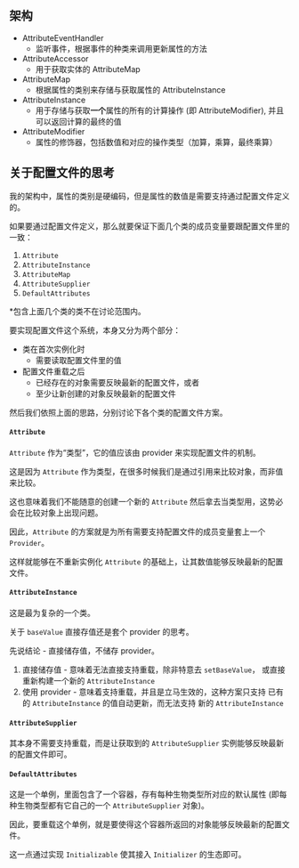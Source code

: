 ## 架构

- AttributeEventHandler
    - 监听事件，根据事件的种类来调用更新属性的方法
- AttributeAccessor
    - 用于获取实体的 AttributeMap
- AttributeMap
    - 根据属性的类别来存储与获取属性的 AttributeInstance
- AttributeInstance
    - 用于存储与获取**一个**属性的所有的计算操作 (即 AttributeModifier), 并且可以返回计算的最终的值
- AttributeModifier
    - 属性的修饰器，包括数值和对应的操作类型（加算，乘算，最终乘算）

## 关于配置文件的思考

我的架构中，属性的类别是硬编码，但是属性的数值是需要支持通过配置文件定义的。

如果要通过配置文件定义，那么就要保证下面几个类的成员变量要跟配置文件里的一致：

1. `Attribute`
2. `AttributeInstance`
3. `AttributeMap`
4. `AttributeSupplier`
5. `DefaultAttributes`

*包含上面几个类的类不在讨论范围内。

要实现配置文件这个系统，本身又分为两个部分：

- 类在首次实例化时
    - 需要读取配置文件里的值
- 配置文件重载之后
    - 已经存在的对象需要反映最新的配置文件，或者
    - 至少让新创建的对象反映最新的配置文件

然后我们依照上面的思路，分别讨论下各个类的配置文件方案。

#### `Attribute`

`Attribute` 作为“类型”，它的值应该由 provider 来实现配置文件的机制。

这是因为 `Attribute` 作为类型，在很多时候我们是通过引用来比较对象，而非值来比较。

这也意味着我们不能随意的创建一个新的 `Attribute` 然后拿去当类型用，这势必会在比较对象上出现问题。

因此，`Attribute` 的方案就是为所有需要支持配置文件的成员变量套上一个 `Provider`。

这样就能够在不重新实例化 `Attribute` 的基础上，让其数值能够反映最新的配置文件。

#### `AttributeInstance`

这是最为复杂的一个类。

关于 `baseValue` 直接存值还是套个 provider 的思考。

先说结论 - 直接储存值，不储存 provider。

1. 直接储存值 -
   意味着无法直接支持重载，除非特意去 `setBaseValue`，
   或直接重新构建一个新的 `AttributeInstance`
2. 使用 provider -
   意味着支持重载，并且是立马生效的，这种方案只支持
   已有的 `AttributeInstance` 的值自动更新，而无法支持
   新的 `AttributeInstance`

#### `AttributeSupplier`

其本身不需要支持重载，而是让获取到的 `AttributeSupplier` 实例能够反映最新的配置文件即可。

#### `DefaultAttributes`

这是一个单例，里面包含了一个容器，存有每种生物类型所对应的默认属性 (即每种生物类型都有它自己的一个 `AttributeSupplier` 对象)。

因此，要重载这个单例，就是要使得这个容器所返回的对象能够反映最新的配置文件。

这一点通过实现 `Initializable` 使其接入 `Initializer` 的生态即可。
